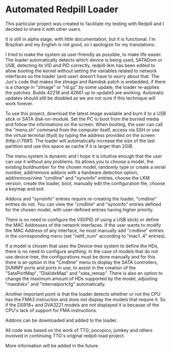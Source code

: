 # Automated Redpill Loader

This particular project was created to facilitate my testing with Redpill and I decided to share it with other users.

It is still in alpha stage, with little documentation, but it is functional. I'm Brazilian and my English is not good, so I apologize for my translations.

I tried to make the system as user-friendly as possible, to make life easier. The loader automatically detects which device is being used, SATADom or USB, detecting its VID and PID correctly. redpill-lkm has been edited to allow booting the kernel without setting the variables related to network interfaces so the loader (and user) doesn't have to worry about that. The Jun's code that makes the zImage and Ramdisk patch is embedded, if there is a change in "zImage" or "rd.gz" by some update, the loader re-applies the patches. Builds 42218 and 42661 up to update5 are working. Automatic updates should still be disabled as we are not sure if this technique will work forever.

To use this project, download the latest image available and burn it to a USB stick or SATA disk-on-module. Set the PC to boot from the burned media and follow the informations on the screen. When booting, the user can call the "menu.sh" command from the computer itself, access via SSH or use the virtual terminal (ttyd) by typing the address provided on the screen (http://<ip>:7681). The loader will automatically increase the size of the last partition and use this space as cache if it is larger than 2GiB.

The menu system is dynamic and I hope it is intuitive enough that the user can use it without any problems. Its allows you to choose a model, the existing buildnumber for the chosen model, randomly type or create a serial number, add/remove addons with a hardware detection option, add/remove/view "cmdline" and "synoinfo" entries, choose the LKM version, create the loader, boot, manually edit the configuration file, choose a keymap and exit.

Addons and "synoinfo" entries require re-creating the loader, "cmdline" entries do not. You can view the "cmdline" and "synoinfo" entries defined for the chosen model, with user-defined entries having higher priority.

There is no need to configure the VID/PID (if using a USB stick) or define the MAC Addresses of the network interfaces. If the user wants to modify the MAC Address of any interface, he must manually add "cmdline" entries in the corresponding menu (set "netif_num" according to "mac1..4" entries).

If a model is chosen that uses the Device-tree system to define the HDs, there is no need to configure anything. In the case of models that do not use device-tree, the configurations must be done manually and for this there is an option in the "Cmdline" menu to display the SATA controllers, DUMMY ports and ports in use, to assist in the creation of the "SataPortMap", "DiskIdxMap" and "sata_remap". There is also an option to change the maximum amount of HDs supported by the model, adjusting "maxdisks" and "internalportcfg" automatically.

Another important point is that the loader detects whether or not the CPU has the FMA3 instruction and does not display the models that require it. So if the DS918+ and DVA3221 models are not displayed it is because of the CPU's lack of support for FMA instructions.

Addons can be downloaded and added to the loader.

All code was based on the work of TTG, pocopico, jumkey and others involved in continuing TTG's original redpill-load project.

More information will be added in the future.

